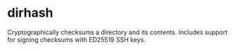 # dirhash

Cryptographically checksums a directory and its contents. Includes support for signing checksums with ED25519 SSH keys.